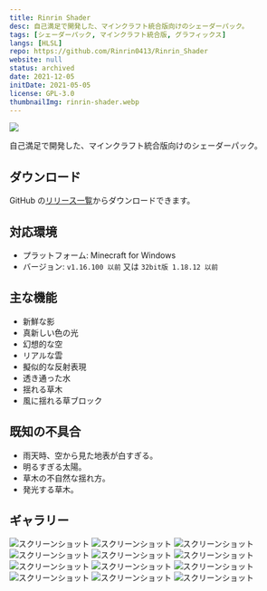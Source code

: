 ```yaml
---
title: Rinrin Shader
desc: 自己満足で開発した、マインクラフト統合版向けのシェーダーパック。
tags: [シェーダーパック, マインクラフト統合版, グラフィックス]
langs: [HLSL]
repo: https://github.com/Rinrin0413/Rinrin_Shader
website: null
status: archived
date: 2021-12-05
initDate: 2021-05-05
license: GPL-3.0
thumbnailImg: rinrin-shader.webp
---
```


![ ](https://img.shields.io/github/v/release/Rinrin0413/Rinrin_Shader?label=%E6%9C%80%E6%96%B0%E3%83%90%E3%83%BC%E3%82%B8%E3%83%A7%E3%83%B3&style=flat-square)

自己満足で開発した、マインクラフト統合版向けのシェーダーパック。

## ダウンロード

GitHub の[リリース一覧](https://github.com/Rinrin0413/Rinrin_Shader/releases)からダウンロードできます。

## 対応環境

- プラットフォーム: Minecraft for Windows
- バージョン: `v1.16.100 以前` 又は `32bit版 1.18.12 以前`

## 主な機能

- 新鮮な影
- 真新しい色の光
- 幻想的な空
- リアルな雲
- 擬似的な反射表現
- 透き通った水
- 揺れる草木
- 風に揺れる草ブロック

## 既知の不具合

- 雨天時、空から見た地表が白すぎる。
- 明るすぎる太陽。
- 草木の不自然な揺れ方。
- 発光する草木。

## ギャラリー

![スクリーンショット](/images/projects/rinrin-shader/photo0.png)
![スクリーンショット](/images/projects/rinrin-shader/photo1.png)
![スクリーンショット](/images/projects/rinrin-shader/photo2.png)
![スクリーンショット](/images/projects/rinrin-shader/photo3.png)
![スクリーンショット](/images/projects/rinrin-shader/photo4.png)
![スクリーンショット](/images/projects/rinrin-shader/photo5.png)
![スクリーンショット](/images/projects/rinrin-shader/photo6.png)
![スクリーンショット](/images/projects/rinrin-shader/photo7.png)
![スクリーンショット](/images/projects/rinrin-shader/photo8.png)
![スクリーンショット](/images/projects/rinrin-shader/photo9.png)
![スクリーンショット](/images/projects/rinrin-shader/photo10.png)
![スクリーンショット](/images/projects/rinrin-shader/photo11.png)
